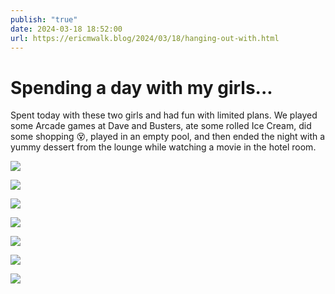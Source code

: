 ```yaml
---
publish: "true"
date: 2024-03-18 18:52:00
url: https://ericmwalk.blog/2024/03/18/hanging-out-with.html
---
```


# Spending a day with my girls...

Spent today with these two girls and had fun with limited plans. We played some Arcade games at Dave and Busters, ate some rolled Ice Cream, did some shopping 😵, played in an empty pool, and then ended the night with a yummy dessert from the lounge while watching a movie in the hotel room.

![](https://ericmwalk.blog/uploads/2024/95e62407-540b-4b6f-87ba-b5cd5ec58245.jpg)

![](https://ericmwalk.blog/uploads/2024/6522b38b-6718-4ee3-b13d-5bd2b7956426.jpg)

![](https://ericmwalk.blog/uploads/2024/e5a43969-c036-4a13-838b-dfc5e1ff8030.jpg)

![](https://ericmwalk.blog/uploads/2024/d8412a53-9107-49b9-9eb2-8bce60f11475.jpg)

![](https://ericmwalk.blog/uploads/2024/f819fe44-c5ba-415d-a1fd-b6d6bd5c5803.jpg)

![](https://ericmwalk.blog/uploads/2024/a0739201-b20d-4863-8a43-ad7a6089e295.jpg)

![](https://ericmwalk.blog/uploads/2024/dd0c22a8-5028-46ae-bdd7-47236995c0c6.jpg)
